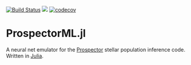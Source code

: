 [![Build Status](https://travis-ci.com/elijahmathews/ProspectorML.jl.svg?token=jqsZfzX8nuWUyxGHcwEq&branch=primary)](https://travis-ci.com/elijahmathews/ProspectorML.jl) [![](https://img.shields.io/badge/docs-dev-blue.svg)](https://github.elijahmathews.com/ProspectorML.jl/dev/) [![codecov](https://codecov.io/gh/elijahmathews/ProspectorML.jl/branch/primary/graph/badge.svg?token=CIOVAO9D0Y)](https://codecov.io/gh/elijahmathews/ProspectorML.jl)

# ProspectorML.jl

A neural net emulator for the [Prospector](https://github.com/bd-j/prospector) stellar population inference code. Written in [Julia](https://julialang.org/).